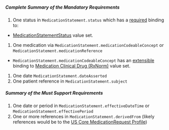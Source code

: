 ##### Complete Summary of the Mandatory Requirements


1.  One status in `MedicationStatement.status` which has a [required]({{site.data.fhir.path}}terminologies.html#required) binding to:
-   [MedicationStatementStatus] value set.
1.  One medication via `MedicationStatement.medicationCodeableConcept` or `MedicationStatement.medicationReference`   
-  `MedicationStatement.medicationCodeableConcept` has an [extensible]({{site.data.fhir.path}}terminologies.html#extensible) binding to [Medication Clinical Drug (RxNorm)] value set.
1.  One date `MedicationStatement.dateAsserted`
1.  One patient reference in `MedicationStatement.subject`

##### Summary of the Must Support Requirements

1.  One date or period in `MedicationStatement.effectiveDateTime` or `MedicationStatement.effectivePeriod`
1.  One or more references in `MedicationStatement.derivedFrom` (likely references would be to the [US Core MedicationRequest Profile](StructureDefinition-us-core-medicationrequest.html))

  [Medication Clinical Drug (RxNorm)]: ValueSet-us-core-medication-codes.html
  [MedicationStatusStatus]: {{site.data.fhir.path}}valueset-medicationrequest-status.html

[MedicationStatementStatus]: {{site.data.fhir.path}}valueset-medication-statement-status.html
[MedicationStatementTaken]: {{site.data.fhir.path}}valueset-medication-statement-taken.html
